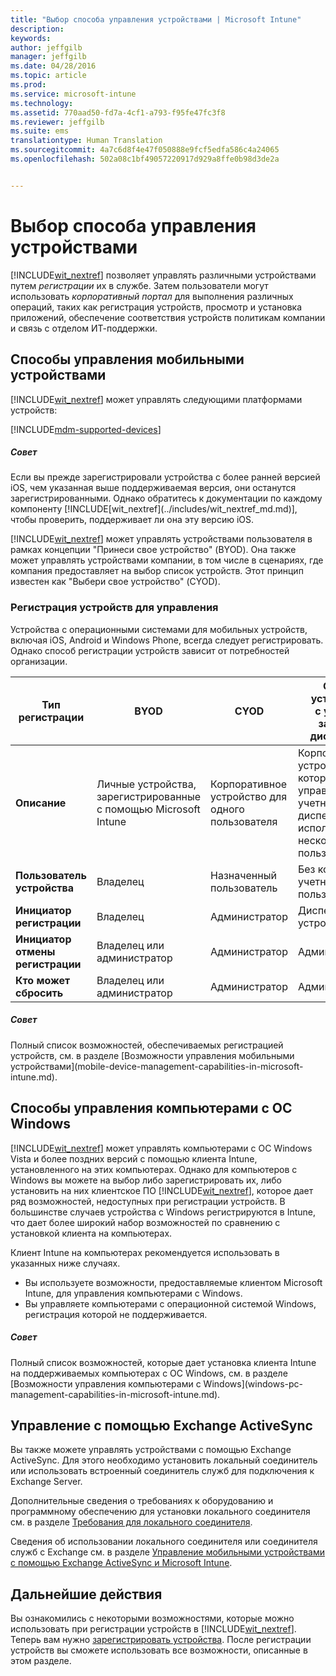```yaml
---
title: "Выбор способа управления устройствами | Microsoft Intune"
description: 
keywords: 
author: jeffgilb
manager: jeffgilb
ms.date: 04/28/2016
ms.topic: article
ms.prod: 
ms.service: microsoft-intune
ms.technology: 
ms.assetid: 770aad50-fd7a-4cf1-a793-f95fe47fc3f8
ms.reviewer: jeffgilb
ms.suite: ems
translationtype: Human Translation
ms.sourcegitcommit: 4a7c6d8f4e47f050888e9fcf5edfa586c4a24065
ms.openlocfilehash: 502a08c1bf49057220917d929a8ffe0b98d3de2a


---
```


# Выбор способа управления устройствами
[!INCLUDE[wit_nextref](../includes/wit_nextref_md.md)] позволяет управлять различными устройствами путем *регистрации* их в службе. Затем пользователи могут использовать *корпоративный портал* для выполнения различных операций, таких как регистрация устройств, просмотр и установка приложений, обеспечение соответствия устройств политикам компании и связь с отделом ИТ-поддержки.

## Способы управления мобильными устройствами
[!INCLUDE[wit_nextref](../includes/wit_nextref_md.md)] может управлять следующими платформами устройств:

[!INCLUDE[mdm-supported-devices](../includes/mdm-supported-devices.md)]

<div class="alert alert-tip">
  <h5><span class="icon-tip"></span> Совет</h5>
  <p>Если вы прежде зарегистрировали устройства с более ранней версией iOS, чем указанная выше поддерживаемая версия, они останутся зарегистрированными. Однако обратитесь к документации по каждому компоненту [!INCLUDE[wit_nextref](../includes/wit_nextref_md.md)], чтобы проверить, поддерживает ли она эту версию iOS.</p>
</div>

[!INCLUDE[wit_nextref](../includes/wit_nextref_md.md)] может управлять устройствами пользователя в рамках концепции "Принеси свое устройство" (BYOD). Она также может управлять устройствами компании, в том числе в сценариях, где компания предоставляет на выбор список устройств. Этот принцип известен как "Выбери свое устройство" (CYOD).

### Регистрация устройств для управления
Устройства с операционными системами для мобильных устройств, включая iOS, Android и Windows Phone, всегда следует регистрировать. Однако способ регистрации устройств зависит от потребностей организации.

|Тип регистрации|BYOD|CYOD|Общее устройство с учетной записью диспетчера|Общее устройство без учетной записи пользователя|
|-------------------|--------|--------|--------------------------------------|----------------------------------------|
|**Описание**|Личные устройства, зарегистрированные с помощью Microsoft Intune|Корпоративное устройство для одного пользователя|Корпоративное устройство, которым управляет учетная запись диспетчера, использующаяся несколькими пользователями|Корпоративное устройство, не принадлежащее пользователю, для использования несколькими пользователями.|
|**Пользователь устройства**|Владелец|Назначенный пользователь|Без конкретной учетной записи пользователя|Пользователь не определен|
|**Инициатор регистрации**|Владелец|Администратор|Диспетчер устройств|Любой пользователь|
|**Инициатор отмены регистрации**|Владелец или администратор|Администратор|Администратор|Администратор|
|**Кто может сбросить**|Владелец или администратор|Администратор|Администратор|Администратор|

<div class="alert alert-tip">
  <h5><span class="icon-tip"></span> Совет</h5>
  <p>Полный список возможностей, обеспечиваемых регистрацией устройств, см. в разделе [Возможности управления мобильными устройствами](mobile-device-management-capabilities-in-microsoft-intune.md).</p>
</div>



## Способы управления компьютерами с ОС Windows
[!INCLUDE[wit_nextref](../includes/wit_nextref_md.md)] может управлять компьютерами с ОС Windows Vista и более поздних версий с помощью клиента Intune, установленного на этих компьютерах. Однако для компьютеров с Windows вы можете на выбор либо зарегистрировать их, либо установить на них клиентское ПО [!INCLUDE[wit_nextref](../includes/wit_nextref_md.md)], которое дает ряд возможностей, недоступных при регистрации устройств. В большинстве случаев устройства с Windows регистрируются в Intune, что дает более широкий набор возможностей по сравнению с установкой клиента на компьютерах.

Клиент Intune на компьютерах рекомендуется использовать в указанных ниже случаях.
<ul>
<li>Вы используете возможности, предоставляемые клиентом Microsoft Intune, для управления компьютерами с Windows.</li>
<li>Вы управляете компьютерами с операционной системой Windows, регистрация которой не поддерживается.</li>
</ul>

<div class="alert alert-tip">
  <h5><span class="icon-tip"></span> Совет</h5>
  <p>Полный список возможностей, которые дает установка клиента Intune на поддерживаемых компьютерах с ОС Windows, см. в разделе [Возможности управления компьютерами с Windows](windows-pc-management-capabilities-in-microsoft-intune.md).</p>
</div>

## Управление с помощью Exchange ActiveSync
Вы также можете управлять устройствами с помощью Exchange ActiveSync. Для этого необходимо установить локальный соединитель или использовать встроенный соединитель служб для подключения к Exchange Server.

Дополнительные сведения о требованиях к оборудованию и программному обеспечению для установки локального соединителя см. в разделе [Требования для локального соединителя](/intune/deploy-use/intune-on-premises-exchange-connector#requirements-for-the-on-premises-connector).

Сведения об использовании локального соединителя или соединителя служб с Exchange см. в разделе [Управление мобильными устройствами с помощью Exchange ActiveSync и Microsoft Intune](/intune/deploy-use/mobile-device-management-with-exchange-activesync-and-microsoft-intune).



## Дальнейшие действия
Вы ознакомились с некоторыми возможностями, которые можно использовать при регистрации устройств в [!INCLUDE[wit_nextref](../includes/wit_nextref_md.md)]. Теперь вам нужно [зарегистрировать устройства](/intune/deploy-use/enroll-devices-in-microsoft-intune). После регистрации устройств вы сможете использовать все возможности, описанные в этом разделе. <!--lindavr: There's a logical flaw in our "get to know/get started" content. You can take the path in this topic or you can take the path in the What to know before your get started topic. And they don't cover the same ground. -->



<!--HONumber=Jul16_HO3-->


